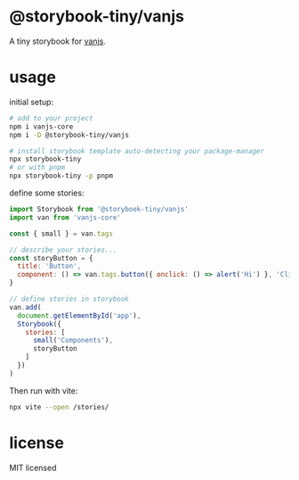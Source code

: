 # @storybook-tiny/vanjs

A tiny storybook for [vanjs][].

# usage

initial setup:

```sh
# add to your project
npm i vanjs-core 
npm i -D @storybook-tiny/vanjs

# install storybook template auto-detecting your package-manager
npx storybook-tiny
# or with pnpm
npx storybook-tiny -p pnpm
```

define some stories:

```js
import Storybook from '@storybook-tiny/vanjs'
import van from 'vanjs-core'

const { small } = van.tags

// describe your stories...
const storyButton = {
  title: 'Button',
  component: () => van.tags.button({ onclick: () => alert('Hi') }, 'Click me')
}

// define stories in storybook
van.add(
  document.getElementById('app'),
  Storybook({
    stories: [
      small('Components'),
      storyButton
    ]
  })
)
```

Then run with vite:

```sh
npx vite --open /stories/
```

# license

MIT licensed

[vanjs]: https://vanjs.org/
